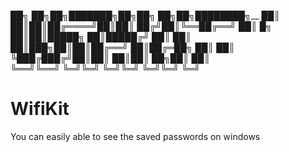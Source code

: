 ██╗    ██╗██╗███████╗██╗██╗  ██╗██╗████████╗__
██║    ██║██║██╔════╝██║██║ ██╔╝██║╚══██╔══╝
██║ █╗ ██║██║█████╗  ██║█████╔╝ ██║   ██║   
██║███╗██║██║██╔══╝  ██║██╔═██╗ ██║   ██║   
╚███╔███╔╝██║██║     ██║██║  ██╗██║   ██║   
 ╚══╝╚══╝ ╚═╝╚═╝     ╚═╝╚═╝  ╚═╝╚═╝   ╚═╝   
                                            
# WifiKit
You can easily able to see the saved passwords on windows
